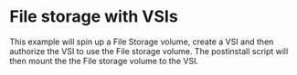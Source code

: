 # File storage with VSIs

This example will spin up a File Storage volume, create a VSI and then authorize the VSI to use the File storage volume. The postinstall script will then mount the the File storage volume to the VSI.

